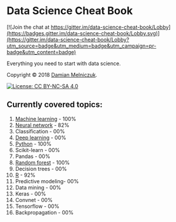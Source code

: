 # Data Science Cheat Book

[![Join the chat at https://gitter.im/data-science-cheat-book/Lobby](https://badges.gitter.im/data-science-cheat-book/Lobby.svg)](https://gitter.im/data-science-cheat-book/Lobby?utm_source=badge&utm_medium=badge&utm_campaign=pr-badge&utm_content=badge)

Everything you need to start with data science.

Copyright © 2018 [Damian Melniczuk](https://data.melniczuk.eu).

[![License: CC BY-NC-SA 4.0](https://img.shields.io/badge/License-CC%20BY--NC--SA%204.0-blue.svg)](LICENSE)

## Currently covered topics:
 1. [Machine learning](data/machine-learning.md) 	- 100%
 2. [Neural network](data/neural-network.md) 		- 82%
 3. Classification 	- 00%
 4. [Deep learning](data/deep-learning.md)	 	- 00%
 5. [Python](data/python.md)				- 100%
 6. Scikit-learn	- 00%
 7. Pandas		- 00%
 8. [Random forest](data/random-forest.md)		- 100%
 9. Decision trees	- 00%
 10. [R](data/r.md)					- 92%
 11. Predictive modeling- 00%
 12. Data mining	- 00%
 13. Keras		- 00%
 14. Convnet		- 00%
 15. Tensorflow		- 00%
 16. Backpropagation	- 00%
